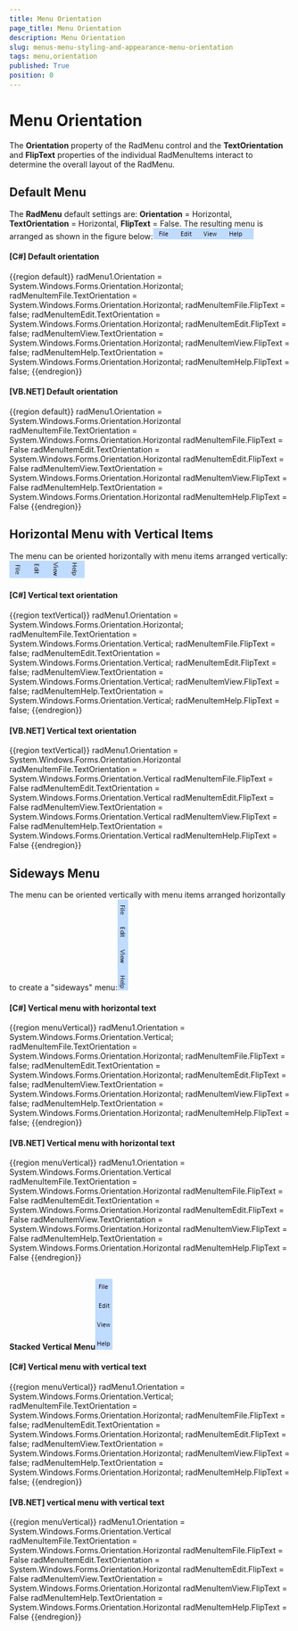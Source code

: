 ```yaml
---
title: Menu Orientation
page_title: Menu Orientation
description: Menu Orientation
slug: menus-menu-styling-and-appearance-menu-orientation
tags: menu,orientation
published: True
position: 0
---
```


# Menu Orientation



The __Orientation__ property of the RadMenu control and the __TextOrientation__ and __FlipText__ properties of the individual RadMenuItems interact to determine the overall layout of the RadMenu.

## Default Menu

The __RadMenu__ default settings are: __Orientation__ = Horizontal, __TextOrientation__ = Horizontal, __FlipText__ = False. The resulting menu is arranged as shown in the figure below:![menus-menu-styling-and-appearance-menu-orientation 001](images/menus-menu-styling-and-appearance-menu-orientation001.png)

#### __[C#] Default orientation__

{{region default}}
	            radMenu1.Orientation = System.Windows.Forms.Orientation.Horizontal;
	            radMenuItemFile.TextOrientation = System.Windows.Forms.Orientation.Horizontal;
	            radMenuItemFile.FlipText = false;
	            radMenuItemEdit.TextOrientation = System.Windows.Forms.Orientation.Horizontal;
	            radMenuItemEdit.FlipText = false;
	            radMenuItemView.TextOrientation = System.Windows.Forms.Orientation.Horizontal;
	            radMenuItemView.FlipText = false;
	            radMenuItemHelp.TextOrientation = System.Windows.Forms.Orientation.Horizontal;
	            radMenuItemHelp.FlipText = false;
	{{endregion}}



#### __[VB.NET] Default orientation__

{{region default}}
	        radMenu1.Orientation = System.Windows.Forms.Orientation.Horizontal
	        radMenuItemFile.TextOrientation = System.Windows.Forms.Orientation.Horizontal
	        radMenuItemFile.FlipText = False
	        radMenuItemEdit.TextOrientation = System.Windows.Forms.Orientation.Horizontal
	        radMenuItemEdit.FlipText = False
	        radMenuItemView.TextOrientation = System.Windows.Forms.Orientation.Horizontal
	        radMenuItemView.FlipText = False
	        radMenuItemHelp.TextOrientation = System.Windows.Forms.Orientation.Horizontal
	        radMenuItemHelp.FlipText = False
	{{endregion}}



## Horizontal Menu with Vertical Items

The menu can be oriented horizontally with menu items arranged vertically:![menus-menu-styling-and-appearance-menu-orientation 002](images/menus-menu-styling-and-appearance-menu-orientation002.png)

#### __[C#] Vertical text orientation__

{{region textVertical}}
	            radMenu1.Orientation = System.Windows.Forms.Orientation.Horizontal;
	            radMenuItemFile.TextOrientation = System.Windows.Forms.Orientation.Vertical;
	            radMenuItemFile.FlipText = false;
	            radMenuItemEdit.TextOrientation = System.Windows.Forms.Orientation.Vertical;
	            radMenuItemEdit.FlipText = false;
	            radMenuItemView.TextOrientation = System.Windows.Forms.Orientation.Vertical;
	            radMenuItemView.FlipText = false;
	            radMenuItemHelp.TextOrientation = System.Windows.Forms.Orientation.Vertical;
	            radMenuItemHelp.FlipText = false;
	{{endregion}}



#### __[VB.NET] Vertical text orientation__

{{region textVertical}}
	        radMenu1.Orientation = System.Windows.Forms.Orientation.Horizontal
	        radMenuItemFile.TextOrientation = System.Windows.Forms.Orientation.Vertical
	        radMenuItemFile.FlipText = False
	        radMenuItemEdit.TextOrientation = System.Windows.Forms.Orientation.Vertical
	        radMenuItemEdit.FlipText = False
	        radMenuItemView.TextOrientation = System.Windows.Forms.Orientation.Vertical
	        radMenuItemView.FlipText = False
	        radMenuItemHelp.TextOrientation = System.Windows.Forms.Orientation.Vertical
	        radMenuItemHelp.FlipText = False
	{{endregion}}



## Sideways Menu

The menu can be oriented vertically with menu items arranged horizontally to create a "sideways" menu:![menus-menu-styling-and-appearance-menu-orientation 003](images/menus-menu-styling-and-appearance-menu-orientation003.png)

#### __[C#] Vertical menu with horizontal text__

{{region menuVertical}}
	            radMenu1.Orientation = System.Windows.Forms.Orientation.Vertical;
	            radMenuItemFile.TextOrientation = System.Windows.Forms.Orientation.Horizontal;
	            radMenuItemFile.FlipText = false;
	            radMenuItemEdit.TextOrientation = System.Windows.Forms.Orientation.Horizontal;
	            radMenuItemEdit.FlipText = false;
	            radMenuItemView.TextOrientation = System.Windows.Forms.Orientation.Horizontal;
	            radMenuItemView.FlipText = false;
	            radMenuItemHelp.TextOrientation = System.Windows.Forms.Orientation.Horizontal;
	            radMenuItemHelp.FlipText = false;
	{{endregion}}



#### __[VB.NET] Vertical menu with horizontal text__

{{region menuVertical}}
	        radMenu1.Orientation = System.Windows.Forms.Orientation.Vertical
	        radMenuItemFile.TextOrientation = System.Windows.Forms.Orientation.Horizontal
	        radMenuItemFile.FlipText = False
	        radMenuItemEdit.TextOrientation = System.Windows.Forms.Orientation.Horizontal
	        radMenuItemEdit.FlipText = False
	        radMenuItemView.TextOrientation = System.Windows.Forms.Orientation.Horizontal
	        radMenuItemView.FlipText = False
	        radMenuItemHelp.TextOrientation = System.Windows.Forms.Orientation.Horizontal
	        radMenuItemHelp.FlipText = False
	{{endregion}}



## 

__Stacked Vertical Menu__![menus-menu-styling-and-appearance-menu-orientation 004](images/menus-menu-styling-and-appearance-menu-orientation004.png)

#### __[C#] Vertical menu with vertical text__

{{region menuVertical}}
	            radMenu1.Orientation = System.Windows.Forms.Orientation.Vertical;
	            radMenuItemFile.TextOrientation = System.Windows.Forms.Orientation.Horizontal;
	            radMenuItemFile.FlipText = false;
	            radMenuItemEdit.TextOrientation = System.Windows.Forms.Orientation.Horizontal;
	            radMenuItemEdit.FlipText = false;
	            radMenuItemView.TextOrientation = System.Windows.Forms.Orientation.Horizontal;
	            radMenuItemView.FlipText = false;
	            radMenuItemHelp.TextOrientation = System.Windows.Forms.Orientation.Horizontal;
	            radMenuItemHelp.FlipText = false;
	{{endregion}}



#### __[VB.NET] vertical menu with vertical text__

{{region menuVertical}}
	        radMenu1.Orientation = System.Windows.Forms.Orientation.Vertical
	        radMenuItemFile.TextOrientation = System.Windows.Forms.Orientation.Horizontal
	        radMenuItemFile.FlipText = False
	        radMenuItemEdit.TextOrientation = System.Windows.Forms.Orientation.Horizontal
	        radMenuItemEdit.FlipText = False
	        radMenuItemView.TextOrientation = System.Windows.Forms.Orientation.Horizontal
	        radMenuItemView.FlipText = False
	        radMenuItemHelp.TextOrientation = System.Windows.Forms.Orientation.Horizontal
	        radMenuItemHelp.FlipText = False
	{{endregion}}


